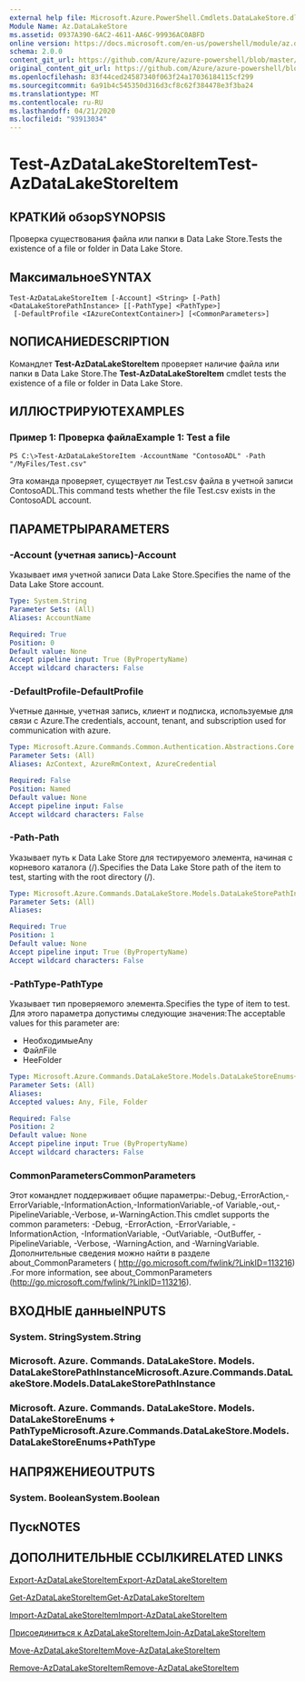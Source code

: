 ```yaml
---
external help file: Microsoft.Azure.PowerShell.Cmdlets.DataLakeStore.dll-Help.xml
Module Name: Az.DataLakeStore
ms.assetid: 0937A390-6AC2-4611-AA6C-99936AC0ABFD
online version: https://docs.microsoft.com/en-us/powershell/module/az.datalakestore/test-azdatalakestoreitem
schema: 2.0.0
content_git_url: https://github.com/Azure/azure-powershell/blob/master/src/DataLakeStore/DataLakeStore/help/Test-AzDataLakeStoreItem.md
original_content_git_url: https://github.com/Azure/azure-powershell/blob/master/src/DataLakeStore/DataLakeStore/help/Test-AzDataLakeStoreItem.md
ms.openlocfilehash: 83f44ced24587340f063f24a17036184115cf299
ms.sourcegitcommit: 6a91b4c545350d316d3cf8c62f384478e3f3ba24
ms.translationtype: MT
ms.contentlocale: ru-RU
ms.lasthandoff: 04/21/2020
ms.locfileid: "93913034"
---
```

# <span data-ttu-id="9af69-101">Test-AzDataLakeStoreItem</span><span class="sxs-lookup"><span data-stu-id="9af69-101">Test-AzDataLakeStoreItem</span></span>

## <span data-ttu-id="9af69-102">КРАТКИй обзор</span><span class="sxs-lookup"><span data-stu-id="9af69-102">SYNOPSIS</span></span>
<span data-ttu-id="9af69-103">Проверка существования файла или папки в Data Lake Store.</span><span class="sxs-lookup"><span data-stu-id="9af69-103">Tests the existence of a file or folder in Data Lake Store.</span></span>

## <span data-ttu-id="9af69-104">Максимальное</span><span class="sxs-lookup"><span data-stu-id="9af69-104">SYNTAX</span></span>

```
Test-AzDataLakeStoreItem [-Account] <String> [-Path] <DataLakeStorePathInstance> [[-PathType] <PathType>]
 [-DefaultProfile <IAzureContextContainer>] [<CommonParameters>]
```

## <span data-ttu-id="9af69-105">NОПИСАНИЕ</span><span class="sxs-lookup"><span data-stu-id="9af69-105">DESCRIPTION</span></span>
<span data-ttu-id="9af69-106">Командлет **Test-AzDataLakeStoreItem** проверяет наличие файла или папки в Data Lake Store.</span><span class="sxs-lookup"><span data-stu-id="9af69-106">The **Test-AzDataLakeStoreItem** cmdlet tests the existence of a file or folder in Data Lake Store.</span></span>

## <span data-ttu-id="9af69-107">ИЛЛЮСТРИРУЮТ</span><span class="sxs-lookup"><span data-stu-id="9af69-107">EXAMPLES</span></span>

### <span data-ttu-id="9af69-108">Пример 1: Проверка файла</span><span class="sxs-lookup"><span data-stu-id="9af69-108">Example 1: Test a file</span></span>
```
PS C:\>Test-AzDataLakeStoreItem -AccountName "ContosoADL" -Path "/MyFiles/Test.csv"
```

<span data-ttu-id="9af69-109">Эта команда проверяет, существует ли Test.csv файла в учетной записи ContosoADL.</span><span class="sxs-lookup"><span data-stu-id="9af69-109">This command tests whether the file Test.csv exists in the ContosoADL account.</span></span>

## <span data-ttu-id="9af69-110">ПАРАМЕТРЫ</span><span class="sxs-lookup"><span data-stu-id="9af69-110">PARAMETERS</span></span>

### <span data-ttu-id="9af69-111">-Account (учетная запись)</span><span class="sxs-lookup"><span data-stu-id="9af69-111">-Account</span></span>
<span data-ttu-id="9af69-112">Указывает имя учетной записи Data Lake Store.</span><span class="sxs-lookup"><span data-stu-id="9af69-112">Specifies the name of the Data Lake Store account.</span></span>

```yaml
Type: System.String
Parameter Sets: (All)
Aliases: AccountName

Required: True
Position: 0
Default value: None
Accept pipeline input: True (ByPropertyName)
Accept wildcard characters: False
```

### <span data-ttu-id="9af69-113">-DefaultProfile</span><span class="sxs-lookup"><span data-stu-id="9af69-113">-DefaultProfile</span></span>
<span data-ttu-id="9af69-114">Учетные данные, учетная запись, клиент и подписка, используемые для связи с Azure.</span><span class="sxs-lookup"><span data-stu-id="9af69-114">The credentials, account, tenant, and subscription used for communication with azure.</span></span>

```yaml
Type: Microsoft.Azure.Commands.Common.Authentication.Abstractions.Core.IAzureContextContainer
Parameter Sets: (All)
Aliases: AzContext, AzureRmContext, AzureCredential

Required: False
Position: Named
Default value: None
Accept pipeline input: False
Accept wildcard characters: False
```

### <span data-ttu-id="9af69-115">-Path</span><span class="sxs-lookup"><span data-stu-id="9af69-115">-Path</span></span>
<span data-ttu-id="9af69-116">Указывает путь к Data Lake Store для тестируемого элемента, начиная с корневого каталога (/).</span><span class="sxs-lookup"><span data-stu-id="9af69-116">Specifies the Data Lake Store path of the item to test, starting with the root directory (/).</span></span>

```yaml
Type: Microsoft.Azure.Commands.DataLakeStore.Models.DataLakeStorePathInstance
Parameter Sets: (All)
Aliases:

Required: True
Position: 1
Default value: None
Accept pipeline input: True (ByPropertyName)
Accept wildcard characters: False
```

### <span data-ttu-id="9af69-117">-PathType</span><span class="sxs-lookup"><span data-stu-id="9af69-117">-PathType</span></span>
<span data-ttu-id="9af69-118">Указывает тип проверяемого элемента.</span><span class="sxs-lookup"><span data-stu-id="9af69-118">Specifies the type of item to test.</span></span>
<span data-ttu-id="9af69-119">Для этого параметра допустимы следующие значения:</span><span class="sxs-lookup"><span data-stu-id="9af69-119">The acceptable values for this parameter are:</span></span>
- <span data-ttu-id="9af69-120">Необходимые</span><span class="sxs-lookup"><span data-stu-id="9af69-120">Any</span></span> 
- <span data-ttu-id="9af69-121">Файл</span><span class="sxs-lookup"><span data-stu-id="9af69-121">File</span></span> 
- <span data-ttu-id="9af69-122">Нее</span><span class="sxs-lookup"><span data-stu-id="9af69-122">Folder</span></span>

```yaml
Type: Microsoft.Azure.Commands.DataLakeStore.Models.DataLakeStoreEnums+PathType
Parameter Sets: (All)
Aliases:
Accepted values: Any, File, Folder

Required: False
Position: 2
Default value: None
Accept pipeline input: True (ByPropertyName)
Accept wildcard characters: False
```

### <span data-ttu-id="9af69-123">CommonParameters</span><span class="sxs-lookup"><span data-stu-id="9af69-123">CommonParameters</span></span>
<span data-ttu-id="9af69-124">Этот командлет поддерживает общие параметры:-Debug,-ErrorAction,-ErrorVariable,-InformationAction,-InformationVariable,-of Variable,-out,-PipelineVariable,-Verbose, и-WarningAction.</span><span class="sxs-lookup"><span data-stu-id="9af69-124">This cmdlet supports the common parameters: -Debug, -ErrorAction, -ErrorVariable, -InformationAction, -InformationVariable, -OutVariable, -OutBuffer, -PipelineVariable, -Verbose, -WarningAction, and -WarningVariable.</span></span> <span data-ttu-id="9af69-125">Дополнительные сведения можно найти в разделе about_CommonParameters ( http://go.microsoft.com/fwlink/?LinkID=113216) .</span><span class="sxs-lookup"><span data-stu-id="9af69-125">For more information, see about_CommonParameters (http://go.microsoft.com/fwlink/?LinkID=113216).</span></span>

## <span data-ttu-id="9af69-126">ВХОДНЫЕ данные</span><span class="sxs-lookup"><span data-stu-id="9af69-126">INPUTS</span></span>

### <span data-ttu-id="9af69-127">System. String</span><span class="sxs-lookup"><span data-stu-id="9af69-127">System.String</span></span>

### <span data-ttu-id="9af69-128">Microsoft. Azure. Commands. DataLakeStore. Models. DataLakeStorePathInstance</span><span class="sxs-lookup"><span data-stu-id="9af69-128">Microsoft.Azure.Commands.DataLakeStore.Models.DataLakeStorePathInstance</span></span>

### <span data-ttu-id="9af69-129">Microsoft. Azure. Commands. DataLakeStore. Models. DataLakeStoreEnums + PathType</span><span class="sxs-lookup"><span data-stu-id="9af69-129">Microsoft.Azure.Commands.DataLakeStore.Models.DataLakeStoreEnums+PathType</span></span>

## <span data-ttu-id="9af69-130">НАПРЯЖЕНИЕ</span><span class="sxs-lookup"><span data-stu-id="9af69-130">OUTPUTS</span></span>

### <span data-ttu-id="9af69-131">System. Boolean</span><span class="sxs-lookup"><span data-stu-id="9af69-131">System.Boolean</span></span>

## <span data-ttu-id="9af69-132">Пуск</span><span class="sxs-lookup"><span data-stu-id="9af69-132">NOTES</span></span>

## <span data-ttu-id="9af69-133">ДОПОЛНИТЕЛЬНЫЕ ССЫЛКИ</span><span class="sxs-lookup"><span data-stu-id="9af69-133">RELATED LINKS</span></span>

[<span data-ttu-id="9af69-134">Export-AzDataLakeStoreItem</span><span class="sxs-lookup"><span data-stu-id="9af69-134">Export-AzDataLakeStoreItem</span></span>](./Export-AzDataLakeStoreItem.md)

[<span data-ttu-id="9af69-135">Get-AzDataLakeStoreItem</span><span class="sxs-lookup"><span data-stu-id="9af69-135">Get-AzDataLakeStoreItem</span></span>](./Get-AzDataLakeStoreItem.md)

[<span data-ttu-id="9af69-136">Import-AzDataLakeStoreItem</span><span class="sxs-lookup"><span data-stu-id="9af69-136">Import-AzDataLakeStoreItem</span></span>](./Import-AzDataLakeStoreItem.md)

[<span data-ttu-id="9af69-137">Присоединиться к AzDataLakeStoreItem</span><span class="sxs-lookup"><span data-stu-id="9af69-137">Join-AzDataLakeStoreItem</span></span>](./Join-AzDataLakeStoreItem.md)

[<span data-ttu-id="9af69-138">Move-AzDataLakeStoreItem</span><span class="sxs-lookup"><span data-stu-id="9af69-138">Move-AzDataLakeStoreItem</span></span>](./Move-AzDataLakeStoreItem.md)

[<span data-ttu-id="9af69-139">Remove-AzDataLakeStoreItem</span><span class="sxs-lookup"><span data-stu-id="9af69-139">Remove-AzDataLakeStoreItem</span></span>](./Remove-AzDataLakeStoreItem.md)


